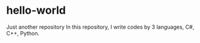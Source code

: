 # hello-world
Just another repository
In this repository, I write codes by 3 languages, C#, C++, Python.
